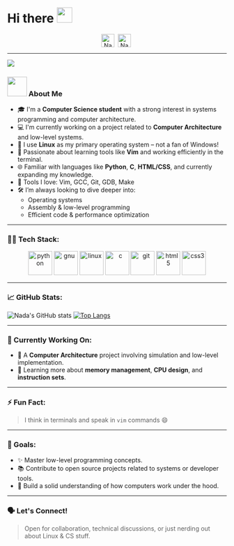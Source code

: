 # Hi there <img src="https://github.com/TheDudeThatCode/TheDudeThatCode/blob/master/Assets/Hi.gif" width="35" />

<p align="center">
<a href="https://linkedin.com/in/your-linkedin" target="blank"><img align="center" src="https://cdn.jsdelivr.net/npm/simple-icons@3.0.1/icons/linkedin.svg" alt="Nada's LinkedIn" height="30" width="30" /></a>&nbsp;
<a href="mailto:your.email@example.com" target="blank"><img align="center" src="https://cdn.jsdelivr.net/npm/simple-icons@3.0.1/icons/gmail.svg" alt="Nada's Email" height="30" width="30" /></a>&nbsp;
</p>

---

![](https://media.giphy.com/media/L1R1tvI9svkIWwpVYr/giphy.gif)

### <img src="https://github.com/TheDudeThatCode/TheDudeThatCode/blob/master/Assets/Developer.gif" width="45" /> About Me

- 🎓 I'm a **Computer Science student** with a strong interest in systems programming and computer architecture.
- 💻 I'm currently working on a project related to **Computer Architecture** and low-level systems.
- 🐧 I use **Linux** as my primary operating system – not a fan of Windows!
- 🧠 Passionate about learning tools like **Vim** and working efficiently in the terminal.
- 🌐 Familiar with languages like **Python**, **C**, **HTML/CSS**, and currently expanding my knowledge.
- 🧰 Tools I love: Vim, GCC, Git, GDB, Make
- 🛠️ I’m always looking to dive deeper into:
  - Operating systems
  - Assembly & low-level programming
  - Efficient code & performance optimization

---

### 🧑‍💻 Tech Stack:

<p align="center">
    <img src="https://www.vectorlogo.zone/logos/python/python-icon.svg" alt="python" width="55" height="55"/>
    <img src="https://www.vectorlogo.zone/logos/gnu/gnu-icon.svg" alt="gnu" width="55" height="55"/>
    <img src="https://www.vectorlogo.zone/logos/linux/linux-icon.svg" alt="linux" width="55" height="55"/>
    <img src="https://upload.wikimedia.org/wikipedia/commons/1/18/C_Programming_Language.svg" alt="c" width="55" height="55"/>
    <img src="https://www.vectorlogo.zone/logos/git-scm/git-scm-icon.svg" alt="git" width="55" height="55"/>
    <img src="https://www.vectorlogo.zone/logos/html5/html5-icon.svg" alt="html5" width="55" height="55"/>
    <img src="https://www.vectorlogo.zone/logos/w3_css/w3_css-icon.svg" alt="css3" width="55" height="55"/>
</p>

---

### 📈 GitHub Stats:

![Nada's GitHub stats](https://github-readme-stats.vercel.app/api?username=YourGitHubUsername&show_icons=true&theme=tokyonight&count_private=true)
[![Top Langs](https://github-readme-stats.vercel.app/api/top-langs/?username=YourGitHubUsername&layout=compact&theme=tokyonight)](https://github.com/anuraghazra/github-readme-stats)

---

### 🔭 Currently Working On:
- 🔧 A **Computer Architecture** project involving simulation and low-level implementation.
- 📖 Learning more about **memory management**, **CPU design**, and **instruction sets**.

---

### ⚡ Fun Fact:
> I think in terminals and speak in `vim` commands 😄

---

### 🎯 Goals:
- ✨ Master low-level programming concepts.
- 📚 Contribute to open source projects related to systems or developer tools.
- 🧠 Build a solid understanding of how computers work under the hood.

---

### 🗣 Let's Connect!
> Open for collaboration, technical discussions, or just nerding out about Linux & CS stuff.

